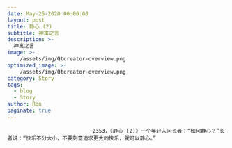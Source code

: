 ```yaml
---
date: May-25-2020 00:00:00
layout: post
title: 静心 (2)
subtitle: 神寓之言
description: >-
  神寓之言
image: >-
    /assets/img/Qtcreator-overview.png
optimized_image: >-
    /assets/img/Qtcreator-overview.png
category: Story
tags:
  - blog
  - Story
author: Ron
paginate: true
---
```


							　　2353，《静心 (2)》一个年轻人问长者：“如何静心？”长者说：“快乐不分大小，不要刻意追求更大的快乐，就可以静心。”
							
							
						